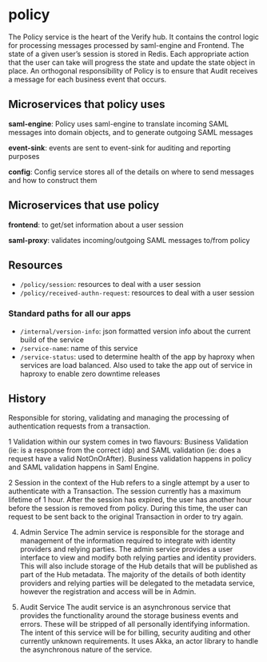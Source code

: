 # policy

The Policy service is the heart of the Verify hub. It contains the control logic for processing messages processed by saml-engine and Frontend. The state of a given user’s session is stored in Redis. Each appropriate action that the user can take will progress the state and update the state object in place. An orthogonal responsibility of Policy is to ensure that Audit receives a message for each business event that occurs.

## Microservices that policy uses

**saml-engine**: Policy uses saml-engine to translate incoming SAML messages into domain objects, and to generate outgoing SAML messages

**event-sink**: events are sent to event-sink for auditing and reporting purposes

**config**: Config service stores all of the details on where to send messages and how to construct them

## Microservices that use policy

**frontend**: to get/set information about a user session

**saml-proxy**: validates incoming/outgoing SAML messages to/from policy

## Resources

* `/policy/session`: resources to deal with a user session
* `/policy/received-authn-request`: resources to deal with a user session

### Standard paths for all our apps
* `/internal/version-info`: json formatted version info about the current build of the service
* `/service-name`: name of this service
* `/service-status`: used to determine health of the app by haproxy when services are load balanced.  Also used to take the app out of service in haproxy to enable zero downtime releases

## History

Responsible for storing, validating and managing the processing of authentication requests from a transaction.

1 Validation within our system comes in two flavours: Business Validation (ie: is a response from the correct idp) and SAML validation (ie: does a request have a valid NotOnOrAfter). Business validation happens in policy and SAML validation happens in Saml Engine.

2 Session in the context of the Hub refers to a single attempt by a user to authenticate with a Transaction. The session currently has a maximum lifetime of 1 hour. After the session has expired, the user has another hour before the session is removed from policy. During this time, the user can request to be sent back to the original Transaction in order to try again.

4. Admin Service
The admin service is responsible for the storage and management of the information required to integrate with identity providers and relying parties. The admin service provides a user interface to view and modify both relying parties and identity providers. This will also include storage of the Hub details that will be published as part of the Hub metadata. The majority of the details of both identity providers and relying parties will be delegated to the metadata service, however the registration and access will be in Admin.

5. Audit Service
The audit service is an asynchronous service that provides the functionality around the storage business events and errors. These will be stripped of all personally identifying information. The intent of this service will be for billing, security auditing and other currently unknown requirements. It uses Akka, an actor library to handle the asynchronous nature of the service.
